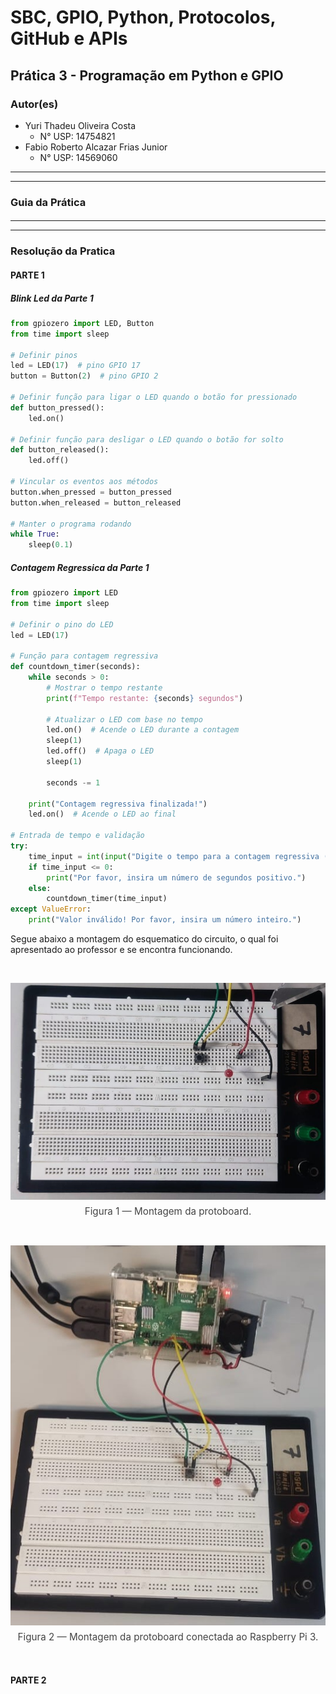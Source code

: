 # SBC, GPIO, Python, Protocolos, GitHub e APIs

## Prática 3 - Programação em Python e GPIO

### Autor(es)

- Yuri Thadeu Oliveira Costa
  - N° USP: 14754821
- Fabio Roberto Alcazar Frias Junior
  - N° USP: 14569060

***
***

### Guia da Prática

####

***
***

### Resolução da Pratica

#### PARTE 1

##### Blink Led da Parte 1

```py
from gpiozero import LED, Button
from time import sleep

# Definir pinos
led = LED(17)  # pino GPIO 17
button = Button(2)  # pino GPIO 2

# Definir função para ligar o LED quando o botão for pressionado
def button_pressed():
    led.on()

# Definir função para desligar o LED quando o botão for solto
def button_released():
    led.off()

# Vincular os eventos aos métodos
button.when_pressed = button_pressed
button.when_released = button_released

# Manter o programa rodando
while True:
    sleep(0.1)
```

##### Contagem Regressica da Parte 1

```py
from gpiozero import LED
from time import sleep

# Definir o pino do LED
led = LED(17)

# Função para contagem regressiva
def countdown_timer(seconds):
    while seconds > 0:
        # Mostrar o tempo restante
        print(f"Tempo restante: {seconds} segundos")
        
        # Atualizar o LED com base no tempo
        led.on()  # Acende o LED durante a contagem
        sleep(1)
        led.off()  # Apaga o LED
        sleep(1)
        
        seconds -= 1
    
    print("Contagem regressiva finalizada!")
    led.on()  # Acende o LED ao final

# Entrada de tempo e validação
try:
    time_input = int(input("Digite o tempo para a contagem regressiva (em segundos): "))
    if time_input <= 0:
        print("Por favor, insira um número de segundos positivo.")
    else:
        countdown_timer(time_input)
except ValueError:
    print("Valor inválido! Por favor, insira um número inteiro.")

```

Segue abaixo a montagem do esquematico do circuito, o qual foi apresentado ao professor e se encontra funcionando.

<br>

<figure style="text-align:center; margin: 1em 0;">
  <img src="../docs/Pratica3_11_protoboard.jpg" alt="Protoboard ligada no Raspberry Pi 3" style="max-width:100%; height:auto;">
  <figcaption style="font-size:0.95rem; color:#444; margin-top:0.4em;">
    Figura 1 — Montagem da protoboard.
  </figcaption>
</figure>

<br>

<figure style="text-align:center; margin: 1em 0;">
  <img src="../docs/Pratica3_11_protoboard2.jpg" alt="Protoboard ligada no Raspberry Pi 3" style="max-width:100%; height:auto;">
  <figcaption style="font-size:0.95rem; color:#444; margin-top:0.4em;">
    Figura 2 — Montagem da protoboard conectada ao Raspberry Pi 3.
  </figcaption>
</figure>

<br>

#### PARTE 2

